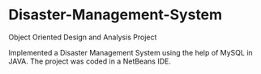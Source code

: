 # Disaster-Management-System
Object Oriented Design and Analysis Project

Implemented a Disaster Management System using the help of MySQL in JAVA.
The project was coded in a NetBeans IDE.
